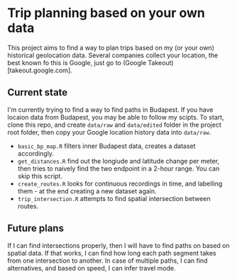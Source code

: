 # Trip planning based on your own data

This project aims to find a way to plan trips based
on my (or your own) historical geolocation data.
Several companies collect your location,
the best known fo this is Google, just go to
(Google Takeout)[takeout.google.com].

## Current state

I'm currently trying to find a way to find paths in Budapest.
If you have locaion data from Budapest, you may be able to follow my scipts.
To start, clone this repo, and create `data/raw` and `data/edited` folder in the project root folder, then copy your Google location history data into `data/raw`.

 - `basic_bp_map.R` filters inner Budapest data, creates a dataset accordingly.
 - `get_distances.R` find out the longiude and latitude change per meter, then tries to naively find the two endpoint in a 2-hour range. You can skip this script.
 - `create_routes.R` looks for continuous recordings in time,
 and labelling them - at the end creating a new dataset again.
 - `trip_intersection.R` attempts to find spatial intersection
 between routes.

## Future plans

If I can find intersections properly,
then I will have to find paths on based on spatial data.
If that works, I can find how long each path segment takes
from one intersection to another.
In case of multiple paths, I can find alternatives, and based on speed, I can infer travel mode.